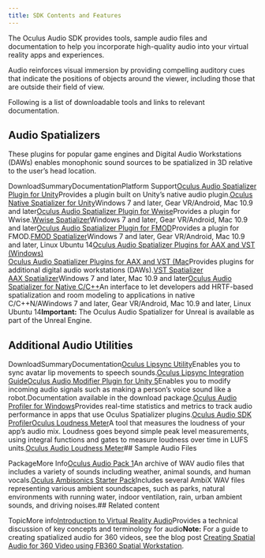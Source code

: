 ```yaml
---
title: SDK Contents and Features
---
```

The Oculus Audio SDK provides tools, sample audio files and documentation to help you incorporate high-quality audio into your virtual reality apps and experiences.

Audio reinforces visual immersion by providing compelling auditory cues that indicate the positions of objects around the viewer, including those that are outside their field of view.

Following is a list of downloadable tools and links to relevant documentation.

## Audio Spatializers

These plugins for popular game engines and Digital Audio Workstations (DAWs) enables monophonic sound sources to be spatialized in 3D relative to the user’s head location.

DownloadSummaryDocumentationPlatform Support[Oculus Audio Spatializer Plugin for Unity](/downloads/package/oculus-spatializer-unity/)Provides a plugin built on Unity’s native audio plugin.[Oculus Native Spatializer for Unity](/documentation/audiosdk/latest/concepts/book-ospnative-unity/)Windows 7 and later, Gear VR/Android, Mac 10.9 and later[Oculus Audio Spatializer Plugin for Wwise](/downloads/package/oculus-spatializer-wwise/)Provides a plugin for Wwise.[Wwise Spatializer](/documentation/audiosdk/latest/concepts/book-osp-wwise/)Windows 7 and later, Gear VR/Android, Mac 10.9 and later[Oculus Audio Spatializer Plugin for FMOD](/downloads/package/oculus-spatializer-fmod/)Provides a plugin for FMOD.[FMOD Spatializer](/documentation/audiosdk/latest/concepts/book-osp-fmod/)Windows 7 and later, Gear VR/Android, Mac 10.9 and later, Linux Ubuntu 14[Oculus Audio Spatializer Plugins for AAX and VST (Windows)](/downloads/package/oculus-spatializer-daw-win/)  
[Oculus Audio Spatializer Plugins for AAX and VST (Mac](/downloads/package/oculus-spatializer-daw-mac/)Provides plugins for additional digital audio workstations (DAWs).[VST Spatializer](/documentation/audiosdk/latest/concepts/book-os-vst/)  
[AAX Spatializer](/documentation/audiosdk/latest/concepts/book-os-aax/)Windows 7 and later, Mac 10.9 and later[Oculus Audio Spatializer for Native C/C++](/downloads/package/oculus-spatializer-native/)An interface to let developers add HRTF-based spatialization and room modeling to applications in native C/C++N/AWindows 7 and later, Gear VR/Android, Mac 10.9 and later, Linux Ubuntu 14**Important:** The Oculus Audio Spatializer for Unreal is available as part of the Unreal Engine.  


## Additional Audio Utilities

DownloadSummaryDocumentation[Oculus Lipsync Utility](/downloads/package/oculus-lipsync-unity/)Enables you to sync avatar lip movements to speech sounds.[Oculus Lipsync Integration Guide](/documentation/audiosdk/latest/concepts/book-audio-ovrlipsync/)[Oculus Audio Modifier Plugin for Unity 5](/downloads/package/oculus-ovrvoicemod-for-unity-5/)Enables you to modify incoming audio signals such as making a person’s voice sound like a robot.Documentation available in the download package.[Oculus Audio Profiler for Windows](/downloads/package/oculus-audio-profiler-for-windows/)Provides real-time statistics and metrics to track audio performance in apps that use Oculus Spatializer plugins.[Oculus Audio SDK Profiler](/documentation/audiosdk/latest/concepts/book-audio-profiler/)[Oculus Loudness Meter](/downloads/package/oculus-audio-loudness-meter/)A tool that measures the loudness of your app’s audio mix. Loudness goes beyond simple peak level measurements, using integral functions and gates to measure loudness over time in LUFS units.[Oculus Audio Loudness Meter](/documentation/audiosdk/latest/concepts/book-audio-loudness-meter/)## Sample Audio Files

PackageMore Info[Oculus Audio Pack 1](/downloads/package/oculus-audio-pack-1/)An archive of WAV audio files that includes a variety of sounds including weather, animal sounds, and human vocals.[Oculus Ambisonics Starter Pack](/downloads/package/oculus-ambisonics-starter-pack/)Includes several AmbiX WAV files representing various ambient soundscapes, such as parks, natural environments with running water, indoor ventilation, rain, urban ambient sounds, and driving noises.## Related content

TopicMore info[Introduction to Virtual Reality Audio](/documentation/audiosdk/latest/concepts/book-audio-intro/)Provides a technical discussion of key concepts and terminology for audio**Note:** For a guide to creating spatialized audio for 360 videos, see the blog post [Creating Spatial Audio for 360 Video using FB360 Spatial Workstation](/blog/creating-spatial-audio-for-360-video-using-fb360-spatial-workstation/).
